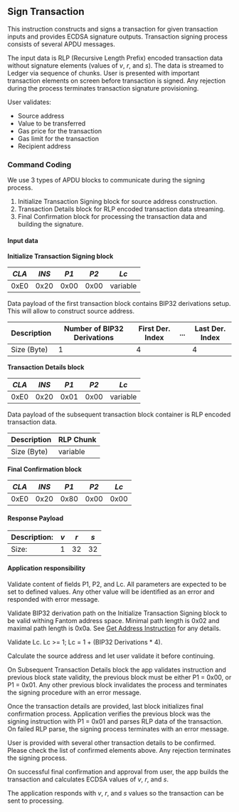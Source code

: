 ## Sign Transaction

This instruction constructs and signs a transaction for given transaction inputs and provides ECDSA signature outputs.
Transaction signing process consists of several APDU messages.

The input data is RLP (Recursive Length Prefix) encoded transaction data without signature elements 
(values of *v*, *r*, and *s*). The data is streamed to Ledger via sequence of chunks. User is presented
with important transaction elements on screen before transaction is signed. Any rejection during the
process terminates transaction signature provisioning.

User validates:
- Source address
- Value to be transferred
- Gas price for the transaction
- Gas limit for the transaction
- Recipient address

### Command Coding

We use 3 types of APDU blocks to communicate during the signing process.
1) Initialize Transaction Signing block for source address construction.
2) Transaction Details block for RLP encoded transaction data streaming.
3) Final Confirmation block for processing the transaction data and building the signature.

#### Input data

**Initialize Transaction Signing block**
 
| *CLA* | *INS* | *P1* | *P2* |   *Lc*   |
|-------|-------|------|------|----------|
|  0xE0 |  0x20 | 0x00 | 0x00 | variable |

Data payload of the first transaction block contains BIP32 derivations setup. This will allow to construct source
address.

| Description | Number of BIP32 Derivations | First Der. Index | ... | Last Der. Index | 
|-------------|-----------------------------|------------------|-----|-----------------|
| Size (Byte) |    1                        |        4         |     |       4         |

**Transaction Details block**

| *CLA* | *INS* | *P1* | *P2* |   *Lc*   |
|-------|-------|------|------|----------|
|  0xE0 |  0x20 | 0x01 | 0x00 | variable |

Data payload of the subsequent transaction block container is RLP encoded transaction data.

| Description |  RLP Chunk  | 
|-------------|-------------|
| Size (Byte) |   variable  |

**Final Confirmation block**

| *CLA* | *INS* | *P1* | *P2* | *Lc* |
|-------|-------|------|------|------|
|  0xE0 |  0x20 | 0x80 | 0x00 | 0x00 |

#### Response Payload

|Description: |  *v*  |  *r*  |  *s*  |
|-------------|-------|-------|-------|
|Size:        |   1   |   32  |   32  |

#### Application responsibility

Validate content of fields P1, P2, and Lc. All parameters are expected
to be set to defined values. Any other value will be identified
as an error and responded with error message.

Validate BIP32 derivation path on the Initialize Transaction Signing block 
to be valid withing Fantom address space. Minimal path length is 0x02 
and maximal path length is 0x0a. See [Get Address Instruction](cmd_get_address.md) for
any details.

Validate Lc. Lc >= 1; Lc = 1 + (BIP32 Derivations * 4).
 
Calculate the source address and let user validate it before continuing.

On Subsequent Transaction Details block the app validates instruction and previous 
block state validity, the previous block must be either P1 = 0x00, or P1 = 0x01. Any other
previous block invalidates the process and terminates the signing procedure with 
an error message.

Once the transaction details are provided, last block initializes final confirmation process. 
Application verifies the previous block was the signing instruction with P1 = 0x01 and parses
RLP data of the transaction. On failed RLP parse, the signing process terminates with an error message.

User is provided with several other transaction details to be confirmed. Please check the list of confirmed elements
above. Any rejection terminates the signing process.

On successful final confirmation and approval from user, 
the app builds the transaction and calculates ECDSA values of *v*, *r*, and *s*.

The application responds with *v*, *r*, and *s* values so the transaction can be sent to processing.
